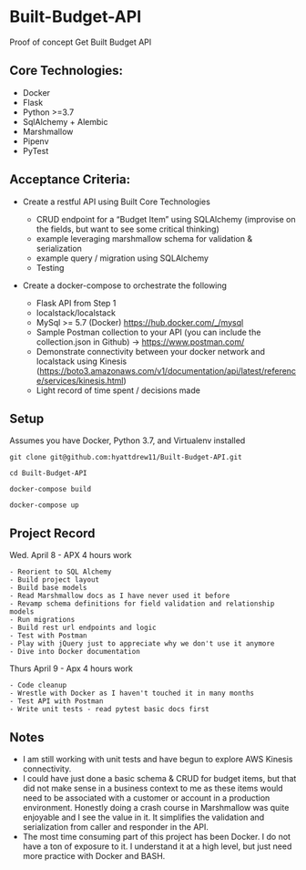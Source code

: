 # Built-Budget-API
Proof of concept Get Built Budget API

## Core Technologies:

* Docker
* Flask
* Python >=3.7
* SqlAlchemy + Alembic
* Marshmallow
* Pipenv
* PyTest

## Acceptance Criteria:
* Create a restful API using Built Core Technologies
	- CRUD endpoint for a “Budget Item” using SQLAlchemy (improvise on the fields, but want to see some critical thinking)
	- example leveraging marshmallow schema for validation & serialization
	- example query / migration using SQLAlchemy
	- Testing

* Create a docker-compose to orchestrate the following
	- Flask API from Step 1
	- localstack/localstack
	- MySql >= 5.7 (Docker) https://hub.docker.com/_/mysql
	- Sample Postman collection to your API (you can include the collection.json in Github) -> https://www.postman.com/
	- Demonstrate connectivity between your docker network and localstack using Kinesis (https://boto3.amazonaws.com/v1/documentation/api/latest/reference/services/kinesis.html)
	- Light record of time spent / decisions made

## Setup
Assumes you have Docker, Python 3.7, and Virtualenv installed
```
git clone git@github.com:hyattdrew11/Built-Budget-API.git

cd Built-Budget-API

docker-compose build

docker-compose up
```
## Project Record
Wed. April 8 - APX 4 hours work

	- Reorient to SQL Alchemy 
	- Build project layout
	- Build base models
	- Read Marshmallow docs as I have never used it before
	- Revamp schema definitions for field validation and relationship models
	- Run migrations
	- Build rest url endpoints and logic
	- Test with Postman
	- Play with jQuery just to appreciate why we don't use it anymore
	- Dive into Docker documentation

Thurs April 9 - Apx 4 hours work

	- Code cleanup
	- Wrestle with Docker as I haven't touched it in many months
	- Test API with Postman 
	- Write unit tests - read pytest basic docs first

## Notes

- I am still working with unit tests and have begun to explore AWS Kinesis connectivity. 
- I could have just done a basic schema & CRUD for budget items, but that did not make sense in a business context to me as these items would need to be associated with a customer or account in a production environment. Honestly doing a crash course in Marshmallow was quite enjoyable and I see the value in it. It simplifies the validation and serialization from caller and responder in the API. 
- The most time consuming part of this project has been Docker. I do not have a ton of exposure to it. I understand it at a high level, but just need more practice with Docker and BASH. 
